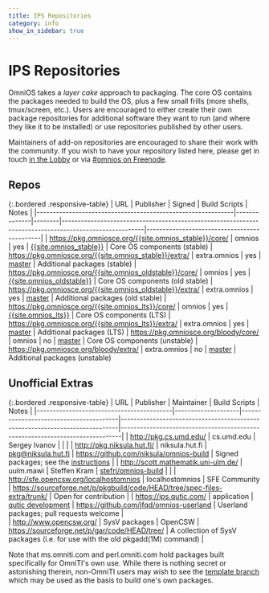 ```yaml
---
title: IPS Repositories
category: info
show_in_sidebar: true
---
```


# IPS Repositories

OmniOS takes a *layer cake* approach to packaging. The core OS contains
the packages needed to build the OS, plus a few small frills (more
shells, tmux/screen, etc.). Users are encouraged to either create their
own package repositories for additional software they want to run (and where
they like it to be installed) or use repositories published by other users.

Maintainers of add-on repositories are encouraged to share their work with the
community. If you wish to have your repository listed here, please get in
touch [in the Lobby](https://gitter.im/omniosorg/Lobby) or via
[#omnios on Freenode](http://webchat.freenode.net?randomnick=1&channels=%23omnios&uio=d4).

## Repos

{:.bordered .responsive-table}
| URL                                                         | Publisher    | Signed | Build Scripts                                                                                         | Notes                                       |
|-------------------------------------------------------------|--------------|--------|-------------------------------------------------------------------------------------------------------|---------------------------------------------|
| <https://pkg.omniosce.org/{{site.omnios_stable}}/core/>     | omnios       | yes    | [{{site.omnios_stable}}](https://github.com/omniosorg/omnios-build/tree/{{site.omnios_stable}})       | Core OS components (stable)
| <https://pkg.omniosce.org/{{site.omnios_stable}}/extra/>    | extra.omnios | yes    | [master](https://github.com/omniosorg/omnios-extra)                                                   | Additional packages (stable)
| <https://pkg.omniosce.org/{{site.omnios_oldstable}}/core/>  | omnios       | yes    | [{{site.omnios_oldstable}}](https://github.com/omniosorg/omnios-build/tree/{{site.omnios_oldstable}}) | Core OS components (old stable)
| <https://pkg.omniosce.org/{{site.omnios_oldstable}}/extra/> | extra.omnios | yes    | [master](https://github.com/omniosorg/omnios-extra)                                                   | Additional packages (old stable)
| <https://pkg.omniosce.org/{{site.omnios_lts}}/core/>        | omnios       | yes    | [{{site.omnios_lts}}](https://github.com/omniosorg/omnios-build/tree/{{site.omnios_lts}})             | Core OS components (LTS)
| <https://pkg.omniosce.org/{{site.omnios_lts}}/extra/>       | extra.omnios | yes    | [master](https://github.com/omniosorg/omnios-extra)                                                   | Additional packages (LTS)
| <https://pkg.omniosce.org/bloody/core/>                     | omnios       | no     | [master](https://github.com/omniosorg/omnios-build)                                                   | Core OS components (unstable)
| <https://pkg.omniosce.org/bloody/extra/>                    | extra.omnios | no     | [master](https://github.com/omniosorg/omnios-extra)                                                   | Additional packages (unstable)

## Unofficial Extras

{:.bordered .responsive-table}
| URL                                      | Publisher          | Maintainer                             | Build Scripts                                                               | Notes                                                                        |
|------------------------------------------|--------------------|----------------------------------------|-----------------------------------------------------------------------------|------------------------------------------------------------------------------|
| <http://pkg.cs.umd.edu/>                 | cs.umd.edu         | Sergey Ivanov                          |                                                                             |                                                                              |
| <http://pkg.niksula.hut.fi/>             | niksula.hut.fi     | pkg@niksula.hut.fi                     | <https://github.com/niksula/omnios-build>                                   | Signed packages; see the [instructions](http://pkg.niksula.hut.fi/)          |
| <http://scott.mathematik.uni-ulm.de/>    | uulm.mawi          | Steffen Kram                           | [stefri/omnios-build](https://github.com/stefri/omnios-build)               |                                                                              |
| <http://sfe.opencsw.org/localhostomnios> | localhostomnios    | SFE Community                          | <https://sourceforge.net/p/pkgbuild/code/HEAD/tree/spec-files-extra/trunk/> | Open for contribution                                                        |
| <https://ips.qutic.com/>                 | application        | [qutic development](https://qutic.com) | <https://github.com/jfqd/omnios-userland>                                   | Userland packages; pull requests welcome                                     |          
| <http://www.opencsw.org/>                | SysV packages      | OpenCSW                                | <https://sourceforge.net/p/gar/code/HEAD/tree/>                             | A collection of SysV packages (i.e. for use with the old pkgadd(1M) command) |

Note that ms.omniti.com and perl.omniti.com hold packages built
specifically for OmniTI's own use. While there is nothing secret or
astonishing therein, non-OmniTI users may wish to see the
[template branch](https://github.com/omniti-labs/omnios-build/tree/template)
which may be used as the basis to build one's own packages.

